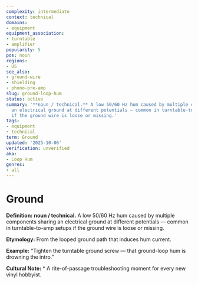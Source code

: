 ```yaml
---
complexity: intermediate
context: technical
domains:
- equipment
equipment_association:
- turntable
- amplifier
popularity: 5
pos: noun
regions:
- US
see_also:
- ground-wire
- shielding
- phono-pre-amp
slug: ground-loop-hum
status: active
summary: '**noun / technical.** A low 50/60 Hz hum caused by multiple components sharing
  an electrical ground at different potentials — common in turntable-to-amp setups
  if the ground wire is loose or missing.'
tags:
- equipment
- technical
term: Ground
updated: '2025-10-06'
verification: unverified
aka:
- Loop Hum
genres:
- all
---
```


# Ground

**Definition:** **noun / technical.** A low 50/60 Hz hum caused by multiple components sharing an electrical ground at different potentials — common in turntable-to-amp setups if the ground wire is loose or missing.

**Etymology:** From the looped ground path that induces hum current.

**Example:** “Tighten the turntable ground screw — that ground-loop hum is drowning the intro.”

**Cultural Note:** * A rite-of-passage troubleshooting moment for every new vinyl hobbyist.

